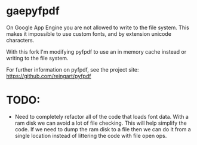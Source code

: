 gaepyfpdf
=========
On Google App Engine you are not allowed to write to the file system. This makes it impossible to use custom fonts,
and by extension unicode characters.

With this fork I'm modifying pyfpdf to use an in memory cache instead or writing to the file system.


For further information on pyfpdf, see the project site:
https://github.com/reingart/pyfpdf


TODO:
====
- Need to completely refactor all of the code that loads font data. With a ram disk we can avoid a lot of file checking.
This will help simplify the code. If we need to dump the ram disk to a file then we can do it from a single location
instead of littering the code with file open ops.